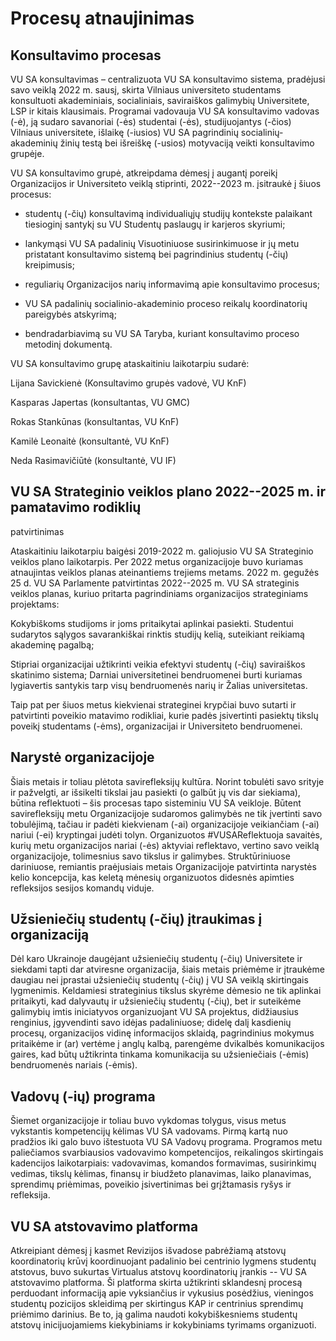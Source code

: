 # Procesų atnaujinimas

## Konsultavimo procesas

VU SA konsultavimas – centralizuota VU SA konsultavimo sistema,
pradėjusi savo veiklą 2022 m. sausį, skirta Vilniaus universiteto
studentams konsultuoti akademiniais, socialiniais, saviraiškos galimybių
Universitete, LSP ir kitais klausimais. Programai vadovauja VU SA
konsultavimo vadovas (-ė), ją sudaro savanoriai (-ės) studentai (-ės),
studijuojantys (-čios) Vilniaus universitete, išlaikę (-iusios) VU SA
pagrindinių socialinių-akademinių žinių testą bei išreiškę (-usios)
motyvaciją veikti konsultavimo grupėje.

VU SA konsultavimo grupė, atkreipdama dėmesį į augantį poreikį
Organizacijos ir Universiteto veiklą stiprinti, 2022--2023 m. įsitraukė
į šiuos procesus:

- studentų (-čių) konsultavimą individualiųjų studijų kontekste
    palaikant tiesioginį santykį su VU Studentų paslaugų ir karjeros
    skyriumi;

- lankymąsi VU SA padalinių Visuotiniuose susirinkimuose ir jų metu
    pristatant konsultavimo sistemą bei pagrindinius studentų (-čių)
    kreipimusis;

- reguliarių Organizacijos narių informavimą apie konsultavimo
    procesus;

- VU SA padalinių socialinio-akademinio proceso reikalų koordinatorių
    pareigybės atskyrimą;

- bendradarbiavimą su VU SA Taryba, kuriant konsultavimo proceso
    metodinį dokumentą.

VU SA konsultavimo grupę ataskaitiniu laikotarpiu sudarė:

Lijana Savickienė (Konsultavimo grupės vadovė, VU KnF)

Kasparas Japertas (konsultantas, VU GMC)

Rokas Stankūnas (konsultantas, VU KnF)

Kamilė Leonaitė (konsultantė, VU KnF)

Neda Rasimavičiūtė (konsultantė, VU IF)

## VU SA Strateginio veiklos plano 2022--2025 m. ir pamatavimo rodiklių

patvirtinimas

Ataskaitiniu laikotarpiu baigėsi 2019-2022 m. galiojusio VU SA
Strateginio veiklos plano laikotarpis. Per 2022 metus organizacijoje
buvo kuriamas atnaujintas veiklos planas ateinantiems trejiems metams.
2022 m. gegužės 25 d. VU SA Parlamente patvirtintas 2022--2025 m. VU SA
strateginis veiklos planas, kuriuo pritarta pagrindiniams organizacijos
strateginiams projektams:

Kokybiškoms studijoms ir joms pritaikytai aplinkai pasiekti. Studentui
sudarytos sąlygos savarankiškai rinktis studijų kelią, suteikiant
reikiamą akademinę pagalbą;

Stipriai organizacijai užtikrinti veikia efektyvi studentų (-čių)
saviraiškos skatinimo sistema; Darniai universitetinei bendruomenei
burti kuriamas lygiavertis santykis tarp visų bendruomenės narių ir
Žalias universitetas.

Taip pat per šiuos metus kiekvienai strateginei krypčiai buvo sutarti ir
patvirtinti poveikio matavimo rodikliai, kurie padės įsivertinti
pasiektų tikslų poveikį studentams (-ėms), organizacijai ir Universiteto
bendruomenei.

## Narystė organizacijoje

Šiais metais ir toliau plėtota savirefleksijų kultūra. Norint tobulėti
savo srityje ir pažvelgti, ar išsikelti tikslai jau pasiekti (o galbūt
jų vis dar siekiama), būtina reflektuoti – šis procesas tapo sisteminiu
VU SA veikloje. Būtent savirefleksijų metu Organizacijoje sudaromos
galimybės ne tik įvertinti savo tobulėjimą, tačiau ir padėti kiekvienam
(-ai) organizacijoje veikiančiam (-ai) nariui (-ei) kryptingai judėti
tolyn. Organizuotos #VUSAReflektuoja savaitės, kurių metu organizacijos
nariai (-ės) aktyviai reflektavo, vertino savo veiklą organizacijoje,
tolimesnius savo tikslus ir galimybes. Struktūriniuose dariniuose,
remiantis praėjusiais metais Organizacijoje patvirtinta narystės kelio
koncepcija, kas keletą mėnesių organizuotos didesnės apimties
refleksijos sesijos komandų viduje.

## Užsieniečių studentų (-čių) įtraukimas į organizaciją

Dėl karo Ukrainoje daugėjant užsieniečių studentų (-čių) Universitete ir
siekdami tapti dar atviresne organizacija, šiais metais priėmėme ir
įtraukėme daugiau nei įprastai užsieniečių studentų (-čių) į VU SA
veiklą skirtingais lygmenimis. Keldamiesi strateginius tikslus skyrėme
dėmesio ne tik aplinkai pritaikyti, kad dalyvautų ir užsieniečių
studentų (-čių), bet ir suteikėme galimybių imtis iniciatyvos
organizuojant VU SA projektus, didžiausius renginius, įgyvendinti savo
idėjas padaliniuose; didelę dalį kasdienių procesų, organizacijos vidinę
informacijos sklaidą, pagrindinius mokymus pritaikėme ir (ar) vertėme į
anglų kalbą, parengėme dvikalbės komunikacijos gaires, kad būtų
užtikrinta tinkama komunikacija su užsieniečiais (-ėmis) bendruomenės
nariais (-ėmis).

## Vadovų (-ių) programa

Šiemet organizacijoje ir toliau buvo vykdomas tolygus, visus metus
vykstantis kompetencijų kėlimas VU SA vadovams. Pirmą kartą nuo pradžios
iki galo buvo ištestuota VU SA Vadovų programa. Programos metu
paliečiamos svarbiausios vadovavimo kompetencijos, reikalingos
skirtingais kadencijos laikotarpiais: vadovavimas, komandos formavimas,
susirinkimų vedimas, tikslų kėlimas, finansų ir biudžeto planavimas,
laiko planavimas, sprendimų priėmimas, poveikio įsivertinimas bei
grįžtamasis ryšys ir refleksija.

## VU SA atstovavimo platforma

Atkreipiant dėmesį į kasmet Revizijos išvadose pabrėžiamą atstovų
koordinatorių krūvį koordinuojant padalinio bei centrinio lygmens
studentų atstovus, buvo sukurtas Virtualus atstovų koordinatorių įrankis
-- VU SA atstovavimo platforma. Ši platforma skirta užtikrinti
sklandesnį procesą perduodant informaciją apie vyksiančius ir vykusius
posėdžius, vieningos studentų pozicijos skleidimą per skirtingus KAP ir
centrinius sprendimų priėmimo darinius. Be to, ją galima naudoti
kokybiškesniems studentų atstovų inicijuojamiems kiekybiniams ir
kokybiniams tyrimams organizuoti.

<!-- ## VU SA darbo reglamento atnaujinimas

Šios kadencijos Parlamente atnaujintas VU SA Darbo reglamentas. Jame
numatyti darbo organizavimo pasitelkiant elektronines ryšio priemones
principai, patikslinti narių sąrašo apskaitos terminai, atsisakyta
perteklinių narių apskaitos veiksmų, susijusių su asmens duomenų rinkimu
ir saugojimu, Darbo reglamente aprašytas VU SA savanorių statusas, su
tuo susijusios teisės bei pareigos, įtrauktas Institucinio stiprinimo
fondas, aprašyti jo įgaliojimai ir statusas organizacijoje bei
patikslinta Studentų atstovų (-ių) Senate rinkimo tvarka – iš Darbo
reglamento perkeliant ir papildant rinkimų nuostatas atskirame
dokumente. -->
